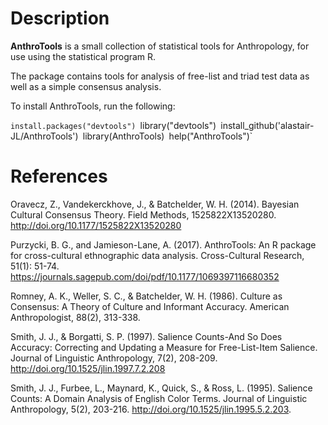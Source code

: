 # Description
**AnthroTools** is a small collection of statistical tools for Anthropology, for use using the statistical program R.

The package contains tools for analysis of free-list and triad test data as well as a simple consensus analysis.

To install AnthroTools, run the following:

`install.packages("devtools")
`library("devtools")`
`install_github('alastair-JL/AnthroTools')`
`library(AnthroTools)`
`help("AnthroTools")`

# References

Oravecz, Z., Vandekerckhove, J., & Batchelder, W. H. (2014). Bayesian Cultural Consensus Theory. Field Methods, 1525822X13520280. http://doi.org/10.1177/1525822X13520280

Purzycki, B. G., and Jamieson-Lane, A. (2017). AnthroTools: An R package for cross-cultural ethnographic data analysis. Cross-Cultural Research, 51(1):  51-74. https://journals.sagepub.com/doi/pdf/10.1177/1069397116680352

Romney, A. K., Weller, S. C., & Batchelder, W. H. (1986). Culture as Consensus: A Theory of Culture and Informant Accuracy. American Anthropologist, 88(2), 313-338.

Smith, J. J., & Borgatti, S. P. (1997). Salience Counts-And So Does Accuracy: Correcting and Updating a Measure for Free-List-Item Salience. Journal of Linguistic Anthropology, 7(2), 208-209. http://doi.org/10.1525/jlin.1997.7.2.208

Smith, J. J., Furbee, L., Maynard, K., Quick, S., & Ross, L. (1995). Salience Counts: A Domain Analysis of English Color Terms. Journal of Linguistic Anthropology, 5(2), 203-216. http://doi.org/10.1525/jlin.1995.5.2.203.
